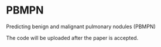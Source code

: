 # PBMPN

Predicting benign and malignant pulmonary nodules (PBMPN)

The code will be uploaded after the paper is accepted.
